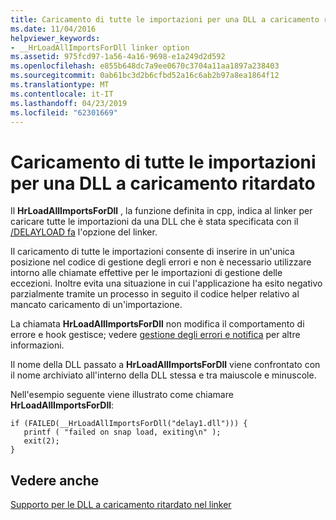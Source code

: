 ```yaml
---
title: Caricamento di tutte le importazioni per una DLL a caricamento ritardato
ms.date: 11/04/2016
helpviewer_keywords:
- __HrLoadAllImportsForDll linker option
ms.assetid: 975fcd97-1a56-4a16-9698-e1a249d2d592
ms.openlocfilehash: e855b648dc7a9ee0670c3704a11aa1897a238403
ms.sourcegitcommit: 0ab61bc3d2b6cfbd52a16c6ab2b97a8ea1864f12
ms.translationtype: MT
ms.contentlocale: it-IT
ms.lasthandoff: 04/23/2019
ms.locfileid: "62301669"
---
```

# <a name="loading-all-imports-for-a-delay-loaded-dll"></a>Caricamento di tutte le importazioni per una DLL a caricamento ritardato

Il **HrLoadAllImportsForDll** , la funzione definita in cpp, indica al linker per caricare tutte le importazioni da una DLL che è stata specificata con il [/DELAYLOAD fa](delayload-delay-load-import.md) l'opzione del linker.

Il caricamento di tutte le importazioni consente di inserire in un'unica posizione nel codice di gestione degli errori e non è necessario utilizzare intorno alle chiamate effettive per le importazioni di gestione delle eccezioni. Inoltre evita una situazione in cui l'applicazione ha esito negativo parzialmente tramite un processo in seguito il codice helper relativo al mancato caricamento di un'importazione.

La chiamata **HrLoadAllImportsForDll** non modifica il comportamento di errore e hook gestisce; vedere [gestione degli errori e notifica](error-handling-and-notification.md) per altre informazioni.

Il nome della DLL passato a **HrLoadAllImportsForDll** viene confrontato con il nome archiviato all'interno della DLL stessa e tra maiuscole e minuscole.

Nell'esempio seguente viene illustrato come chiamare **HrLoadAllImportsForDll**:

```
if (FAILED(__HrLoadAllImportsForDll("delay1.dll"))) {
   printf ( "failed on snap load, exiting\n" );
   exit(2);
}
```

## <a name="see-also"></a>Vedere anche

[Supporto per le DLL a caricamento ritardato nel linker](linker-support-for-delay-loaded-dlls.md)
